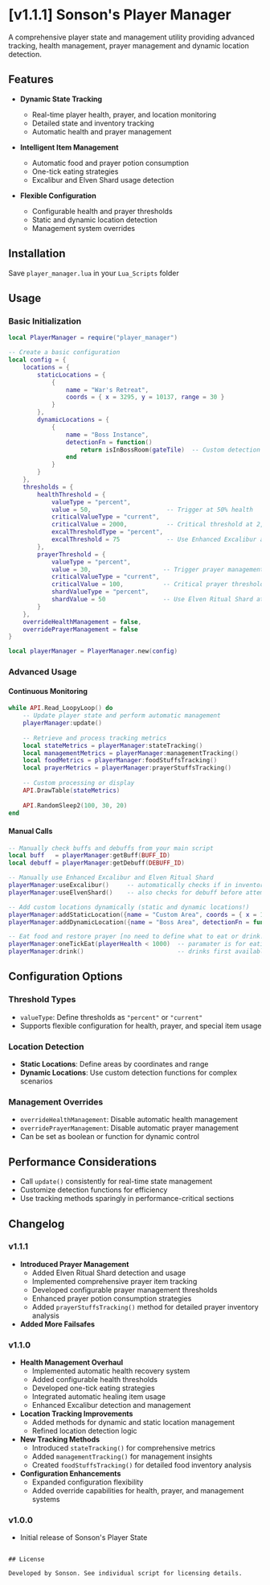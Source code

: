 # [v1.1.1] Sonson's Player Manager

A comprehensive player state and management utility providing advanced tracking, health management, prayer management and dynamic location detection.

## Features

- **Dynamic State Tracking**
  - Real-time player health, prayer, and location monitoring
  - Detailed state and inventory tracking
  - Automatic health and prayer management

- **Intelligent Item Management**
  - Automatic food and prayer potion consumption
  - One-tick eating strategies
  - Excalibur and Elven Shard usage detection

- **Flexible Configuration**
  - Configurable health and prayer thresholds
  - Static and dynamic location detection
  - Management system overrides

## Installation

Save `player_manager.lua` in your `Lua_Scripts` folder

## Usage

### Basic Initialization

```lua
local PlayerManager = require("player_manager")

-- Create a basic configuration
local config = {
    locations = {
        staticLocations = {
            {
                name = "War's Retreat",
                coords = { x = 3295, y = 10137, range = 30 }
            }
        },
        dynamicLocations = {
            {
                name = "Boss Instance",
                detectionFn = function()
                    return isInBossRoom(gateTile)  -- Custom detection logic
                end
            }
        }
    },
    thresholds = {
        healthThreshold = {
            valueType = "percent",
            value = 50,                     -- Trigger at 50% health
            criticalValueType = "current",
            criticalValue = 2000,           -- Critical threshold at 2,000 health
            excalThresholdType = "percent",
            excalThreshold = 75             -- Use Enhanced Excalibur at 75% health
        },
        prayerThreshold = {
            valueType = "percent",
            value = 30,                    -- Trigger prayer management at 30%
            criticalValueType = "current",
            criticalValue = 100,           -- Critical prayer threshold at 100 prayer points
            shardValueType = "percent",
            shardValue = 50                -- Use Elven Ritual Shard at 50% prayer
        }
    },
    overrideHealthManagement = false,
    overridePrayerManagement = false
}

local playerManager = PlayerManager.new(config)
```

### Advanced Usage

#### Continuous Monitoring

```lua
while API.Read_LoopyLoop() do
    -- Update player state and perform automatic management
    playerManager:update()
    
    -- Retrieve and process tracking metrics
    local stateMetrics = playerManager:stateTracking()
    local managementMetrics = playerManager:managementTracking()
    local foodMetrics = playerManager:foodStuffsTracking()
    local prayerMetrics = playerManager:prayerStuffsTracking()
    
    -- Custom processing or display
    API.DrawTable(stateMetrics)
    
    API.RandomSleep2(100, 30, 20)
end
```

#### Manual Calls

```lua
-- Manually check buffs and debuffs from your main script
local buff   = playerManager:getBuff(BUFF_ID)
local debuff = playerManager:getDebuff(DEBUFF_ID)

-- Manually use Enhanced Excalibur and Elven Ritual Shard 
playerManager:useExcalibur()     -- automatically checks if in inventory or equipped
playerManager:useElvenShard()    -- also checks for debuff before attempting to use

-- Add custom locations dynamically (static and dynamic locations!)
playerManager:addStaticLocation({name = "Custom Area", coords = { x = 1234, y = 5678, range = 50 }})
playerManager:addDynamicLocation({name = "Boss Area", detectionFn = function() return interfaceExists(bossTimerInterface) end})

-- Eat food and restore prayer [no need to define what to eat or drink!]
playerManager:oneTickEat(playerHealth < 1000)  -- paramater is for eating food that would drain adren
playerManager:drink()                          -- drinks first available prayer restoring item
```

## Configuration Options

### Threshold Types

- `valueType`: Define thresholds as `"percent"` or `"current"`
- Supports flexible configuration for health, prayer, and special item usage

### Location Detection

- **Static Locations**: Define areas by coordinates and range
- **Dynamic Locations**: Use custom detection functions for complex scenarios

### Management Overrides

- `overrideHealthManagement`: Disable automatic health management
- `overridePrayerManagement`: Disable automatic prayer management
- Can be set as boolean or function for dynamic control

## Performance Considerations

- Call `update()` consistently for real-time state management
- Customize detection functions for efficiency
- Use tracking methods sparingly in performance-critical sections

## Changelog

### v1.1.1
* **Introduced Prayer Management**
   * Added Elven Ritual Shard detection and usage
   * Implemented comprehensive prayer item tracking
   * Developed configurable prayer management thresholds
   * Enhanced prayer potion consumption strategies
   * Added `prayerStuffsTracking()` method for detailed prayer inventory analysis
* **Added More Failsafes**

### v1.1.0
* **Health Management Overhaul**
   * Implemented automatic health recovery system
   * Added configurable health thresholds
   * Developed one-tick eating strategies
   * Integrated automatic healing item usage
   * Enhanced Excalibur detection and management
* **Location Tracking Improvements**
   * Added methods for dynamic and static location management
   * Refined location detection logic
* **New Tracking Methods**
   * Introduced `stateTracking()` for comprehensive metrics
   * Added `managementTracking()` for management insights
   * Created `foodStuffsTracking()` for detailed food inventory analysis
* **Configuration Enhancements**
   * Expanded configuration flexibility
   * Added override capabilities for health, prayer, and management systems

### v1.0.0
* Initial release of Sonson's Player State
```

## License

Developed by Sonson. See individual script for licensing details.
